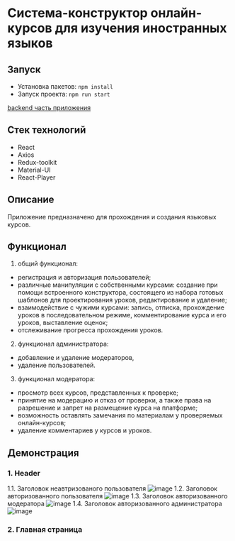 # Система-конструктор онлайн-курсов для изучения иностранных языков

## Запуск
- Установка пакетов: `npm install`
- Запуск проекта: `npm run start`

[backend часть приложения](https://github.com/PankNas/app_diploma)

## Стек технологий
- React
- Axios
- Redux-toolkit
- Material-UI
- React-Player

## Описание
Приложение предназначено для прохождения и создания языковых курсов.

## Функционал
1)	общий функционал:
-	регистрация и авторизация пользователей;
-	различные манипуляции с собственными курсами: создание при помощи встроенного конструктора, состоящего из набора готовых шаблонов для проектирования уроков, редактирование и удаление;
-	взаимодействие с чужими курсами: запись, отписка, прохождение уроков в последовательном режиме, комментирование курса и его уроков, выставление оценок;
-	отслеживание прогресса прохождения уроков.
2)	функционал администратора:
-	добавление и удаление модераторов,
-	удаление пользователей.
3)	функционал модератора:
-	просмотр всех курсов, представленных к проверке;
-	принятие на модерацию и отказ от проверки, а также права на разрешение и запрет на размещение курса на платформе;
-	возможность оставлять замечания по материалам у проверяемых онлайн-курсов;
-	удаление комментариев у курсов и уроков.

## Демонстрация
### 1. Header
1.1. Заголовок неавтризованого пользователя
![image](https://github.com/PankNas/courses-front/assets/114266522/699b67a1-ce6c-4362-8ff0-774cbc0b30ef)
1.2. Заголовок авторизованного пользователя
![image](https://github.com/PankNas/courses-front/assets/114266522/ff39901f-6008-4f16-a3d8-84411a239349)
1.3. Заголовок авторизованного модератора
![image](https://github.com/PankNas/courses-front/assets/114266522/fcd65fa8-9b53-461c-9540-9ca587ce7739)
1.4. Заголовок авторизованного администратора
![image](https://github.com/PankNas/courses-front/assets/114266522/ed75585c-e131-44e0-811c-a84825bdea33)

### 2. Главная страница



